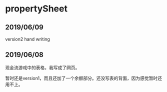 # propertySheet

## 2019/06/09
version2 hand writing

## 2019/06/08
现金流游戏中的表格，我写成了网页。

暂时还是version1，而且还加了一个余额部分。还没写表的背面，因为感觉暂时还用不上。